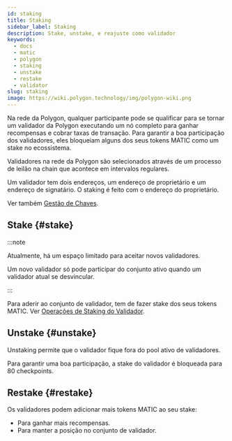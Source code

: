 ```yaml
---
id: staking
title: Staking
sidebar_label: Staking
description: Stake, unstake, e reajuste como validador
keywords:
  - docs
  - matic
  - polygon
  - staking
  - unstake
  - restake
  - validator
slug: staking
image: https://wiki.polygon.technology/img/polygon-wiki.png
---
```


Na rede da Polygon, qualquer participante pode se qualificar para se tornar um validador da Polygon executando um nó completo para ganhar recompensas e cobrar taxas de transação. Para garantir a boa participação dos validadores, eles bloqueiam alguns dos seus tokens MATIC como um stake no ecossistema.

Validadores na rede da Polygon são selecionados através de um processo de leilão na chain que acontece em intervalos regulares.

Um validador tem dois endereços, um endereço de proprietário e um endereço de signatário. O staking é feito com o endereço do proprietário.

Ver também [Gestão de Chaves](key-management.md).

## Stake {#stake}

:::note

Atualmente, há um espaço limitado para aceitar novos validadores.

Um novo validador só pode participar do conjunto ativo quando um validador atual se desvincular.

:::

Para aderir ao conjunto de validador, tem de fazer stake dos seus tokens MATIC. Ver [Operações de Staking do Validador](/docs/maintain/validate/validator-staking-operations).

## Unstake {#unstake}

Unstaking permite que o validador fique fora do pool ativo de validadores.

Para garantir uma boa participação, a stake do validador é bloqueada para 80 checkpoints.

## Restake {#restake}

Os validadores podem adicionar mais tokens MATIC ao seu stake:

* Para ganhar mais recompensas.
* Para manter a posição no conjunto de validador.
